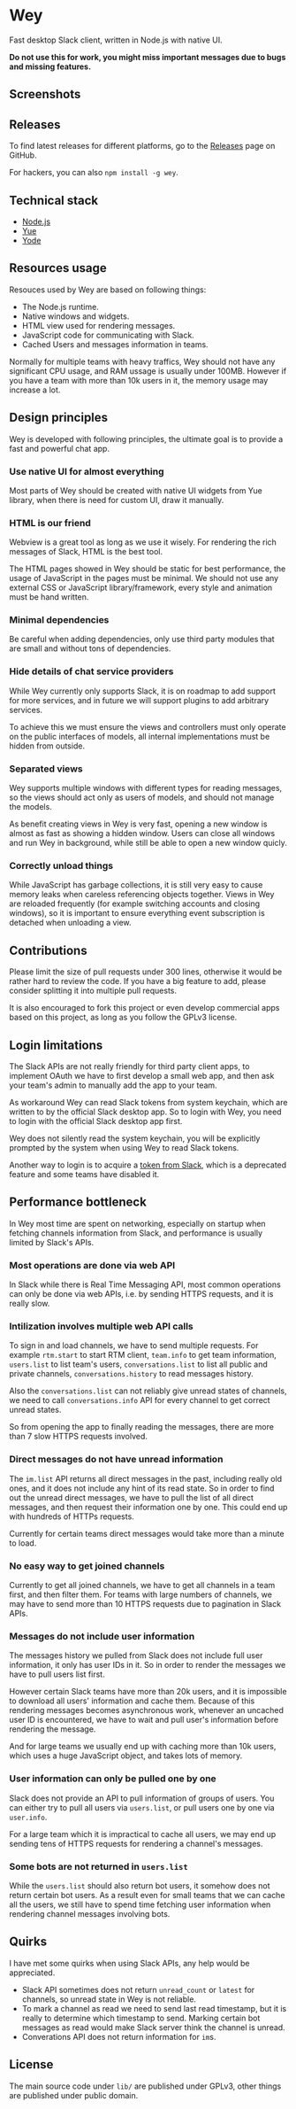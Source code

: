 # Wey

Fast desktop Slack client, written in Node.js with native UI.

__Do not use this for work, you might miss important messages due to bugs and
missing features.__

## Screenshots

## Releases

To find latest releases for different platforms, go to the [Releases][releases]
page on GitHub.

For hackers, you can also `npm install -g wey`.

## Technical stack

* [Node.js](https://nodejs.org)
* [Yue](https://github.com/yue/yue)
* [Yode](https://github.com/yue/yode)

## Resources usage

Resouces used by Wey are based on following things:

* The Node.js runtime.
* Native windows and widgets.
* HTML view used for rendering messages.
* JavaScript code for communicating with Slack.
* Cached Users and messages information in teams.

Normally for multiple teams with heavy traffics, Wey should not have any
significant CPU usage, and RAM ussage is usually under 100MB. However if you
have a team with more than 10k users in it, the memory usage may increase a lot.

## Design principles

Wey is developed with following principles, the ultimate goal is to provide a
fast and powerful chat app.

### Use native UI for almost everything

Most parts of Wey should be created with native UI widgets from Yue library,
when there is need for custom UI, draw it manually.

### HTML is our friend

Webview is a great tool as long as we use it wisely. For rendering the rich
messages of Slack, HTML is the best tool.

The HTML pages showed in Wey should be static for best performance, the usage
of JavaScript in the pages must be minimal. We should not use any external CSS
or JavaScript library/framework, every style and animation must be hand written.

### Minimal dependencies

Be careful when adding dependencies, only use third party modules that are small
and without tons of dependencies.

### Hide details of chat service providers

While Wey currently only supports Slack, it is on roadmap to add support for
more services, and in future we will support plugins to add arbitrary services.

To achieve this we must ensure the views and controllers must only operate on
the public interfaces of models, all internal implementations must be hidden
from outside.

### Separated views

Wey supports multiple windows with different types for reading messages, so the
views should act only as users of models, and should not manage the models.

As benefit creating views in Wey is very fast, opening a new window is almost
as fast as showing a hidden window. Users can close all windows and run Wey in
background, while still be able to open a new window quicly.

### Correctly unload things

While JavaScript has garbage collections, it is still very easy to cause memory
leaks when careless referencing objects together. Views in Wey are reloaded
frequently (for example switching accounts and closing windows), so it is
important to ensure everything event subscription is detached when unloading
a view.

## Contributions

Please limit the size of pull requests under 300 lines, otherwise it would be
rather hard to review the code. If you have a big feature to add, please
consider splitting it into multiple pull requests.

It is also encouraged to fork this project or even develop commercial apps based
on this project, as long as you follow the GPLv3 license.

## Login limitations

The Slack APIs are not really friendly for third party client apps, to implement
OAuth we have to first develop a small web app, and then ask your team's admin
to manually add the app to your team.

As workaround Wey can read Slack tokens from system keychain, which are written
to by the official Slack desktop app. So to login with Wey, you need to login
with the official Slack desktop app first.

Wey does not silently read the system keychain, you will be explicitly prompted
by the system when using Wey to read Slack tokens.

Another way to login is to acquire a [token from Slack][token], which is a
deprecated feature and some teams have disabled it.

## Performance bottleneck

In Wey most time are spent on networking, especially on startup when fetching
channels information from Slack, and performance is usually limited by
Slack's APIs.

### Most operations are done via web API

In Slack while there is Real Time Messaging API, most common operations can only
be done via web APIs, i.e. by sending HTTPS requests, and it is really slow.

### Intilization involves multiple web API calls

To sign in and load channels, we have to send multiple requests. For example
`rtm.start` to start RTM client, `team.info` to get team information,
`users.list` to list team's users, `conversations.list` to list all public and
private channels, `conversations.history` to read messages history.

Also the `conversations.list` can not reliably give unread states of channels,
we need to call `conversations.info` API for every channel to get correct
unread states.

So from opening the app to finally reading the messages, there are more than 7
slow HTTPS requests involved.

### Direct messages do not have unread information

The `im.list` API returns all direct messages in the past, including really old
ones, and it does not include any hint of its read state. So in order to find
out the unread direct messages, we have to pull the list of all direct messages,
and then request their information one by one. This could end up with hundreds
of HTTPs requests.

Currently for certain teams direct messages would take more than a minute to
load.

### No easy way to get joined channels

Currently to get all joined channels, we have to get all channels in a team
first, and then filter them. For teams with large numbers of channels, we may
have to send more than 10 HTTPS requests due to pagination in Slack APIs.

### Messages do not include user information

The messages history we pulled from Slack does not include full user
information, it only has user IDs in it. So in order to render the messages we
have to pull users list first.

However certain Slack teams have more than 20k users, and it is impossible to
download all users' information and cache them. Because of this rendering
messages becomes asynchronous work, whenever an uncached user ID is encountered,
we have to wait and pull user's information before rendering the message.

And for large teams we usually end up with caching more than 10k users, which
uses a huge JavaScript object, and takes lots of memory.

### User information can only be pulled one by one

Slack does not provide an API to pull information of groups of users. You can
either try to pull all users via `users.list`, or pull users one by one via
`user.info`.

For a large team which it is impractical to cache all users, we may end up
sending tens of HTTPS requests for rendering a channel's messages.

### Some bots are not returned in `users.list`

While the `users.list` should also return bot users, it somehow does not return
certain bot users. As a result even for small teams that we can cache all the
users, we still have to spend time fetching user information when rendering
channel messages involving bots.

## Quirks

I have met some quirks when using Slack APIs, any help would be appreciated.

* Slack API sometimes does not return `unread_count` or `latest` for channels,
  so unread state in Wey is not reliable.
* To mark a channel as read we need to send last read timestamp, but it is
  really to determine which timestamp to send. Marking certain bot messages as
  read would make Slack server think the channel is unread.
* Converations API does not return information for `im`s.

## License

The main source code under `lib/` are published under GPLv3, other things are
published under public domain.

[releases]: https://github.com/yue/wey/releases
[token]: https://api.slack.com/custom-integrations/legacy-tokens
